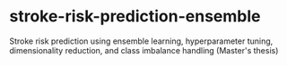 # stroke-risk-prediction-ensemble
Stroke risk prediction using ensemble learning, hyperparameter tuning, dimensionality reduction, and class imbalance handling (Master's thesis)
